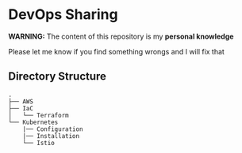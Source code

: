 # DevOps Sharing

**WARNING:** The content of this repository is my **personal knowledge**

Please let me know if you find something wrongs and I will fix that

## Directory Structure

```
.
├── AWS               
├── IaC
│   └── Terraform
└── Kubernetes
    |── Configuration
    |── Installation
    └── Istio
```
